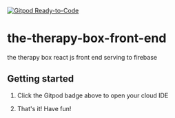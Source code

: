 [![Gitpod Ready-to-Code](https://img.shields.io/badge/Gitpod-Ready--to--Code-blue?logo=gitpod)](https://gitpod.io/#https://github.com/thetherapybox/the-therapy-box-front-end) 

# the-therapy-box-front-end
the therapy box react js front end serving to firebase


## Getting started

1. Click the Gitpod badge above to open your cloud IDE

2. That's it! Have fun!